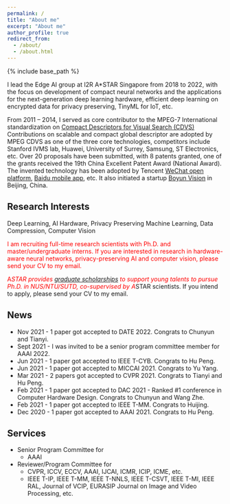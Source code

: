 ```yaml
---
permalink: /
title: "About me"
excerpt: "About me"
author_profile: true
redirect_from: 
  - /about/
  - /about.html
---
```


{% include base_path %}

I lead the Edge AI group at I2R A*STAR Singapore from 2018 to 2022, with the focus on development of compact neural networks and the applications for the next-generation deep learning hardware, efficient deep learning on encrypted data for privacy preserving, TinyML for IoT, etc.

From 2011 – 2014, I served as core contributor to the MPEG-7 International standardization on [Compact Descriptors for Visual Search (CDVS)](http://mpeg.chiariglione.org/standards/mpeg-7/compact-descriptors-visual-search)
Contributions on scalable and compact global descriptor are adopted by MPEG CDVS as one of the three core technologies, 
competitors include Stanford IVMS lab, 
Huawei, University of Surrey, Samsung, ST Electronics, etc.
Over 20 proposals have been submitted, with 8 patents granted, one of the grants received the 19th China Excellent Patent Award (National Award).
The invented technology has been adopted by Tencent [WeChat open platform](http://open.wechat.com/cgi-bin/newreadtemplate?t=overseas\_open/docs/mobile/smart\#mobile\_smart), [Baidu mobile app](https://itunes.apple.com/us/developer/beijing-baidu-netcom-science-technology-co-ltd/id372585298), etc. 
It also initiated a startup [Boyun Vision](http://www.boyunvision.com.cn) in Beijing, China.

Research Interests
------
Deep Learning, AI Hardware, Privacy Preserving Machine Learning, Data Compression, Computer Vision

<span style="color:red"> I am recruiting full-time research scientists with Ph.D. and master/undergraduate interns. If you are interested in research in hardware-aware neural networks, privacy-preserving AI and computer vision, please send your CV to my email.</span>

<span style="color:red"> A*STAR provides </span> [graduate scholarships](https://www.a-star.edu.sg/Scholarships/for-graduate-studies) <span style="color:red"> to support young talents to pursue Ph.D. in NUS/NTU/SUTD, co-supervised by A*STAR scientists. If you intend to apply, please send your CV to my email. </span>

<!---
Education
------
* B.S., Beijing Jiaotong University, 2006
* Ph.D, Beijing Jiaotong University, 2013
  * Thesis: Compact Aggregated Descriptors for Mobile Visual Search
  * Keywords: Mobile Image Search, Data Compression, MPEG-7 Standardization
-->

<!---
Work Experience
------
* Jun 2018 - Jun 2022: Group Leader / Edge AI Group, Principal Investigator. Institute for Infocomm Research (I2R), A*STAR, Singapore
  * Develop the next-generation edge AI hardware via full stack hardware-software co-optimization from deep learning algorithms down to silicon.
  * Develop new methods for compressing deep neural networks torwards fast, small and energy-efficient neural network inference for privacy-preserving applications.
  * Develop multi-modal deep learning and semi-supervised deep learning algorithms for perception tasks in challenging environments.
* Aug 2014 - May 2018: Research Scientist. Institute for Infocomm Research (I2R), A*STAR, Singapore
  * Develop multi-modal (video, audio, text) deep learning system for YouTube8M video classification (Kaggle competition, ranked at Top 3% out of 650 teams).
  * Develop 3D CT-scan lung cancer detection system using YOLO architecture and 3D Convolutional Neural Networks (CNN)  (Kaggle Data Science Bowl 2017, ranked at Top 2% out of 1972 teams).
  * Develop deep learning based compact representations (64 to 1024 bits) to enable ultra-fast image and video search.
* Sep 2011 - Jul 2014: Visting scholar. Institute of Digital Media, Peking University / Rose Lab, Nanyang Technological University
  * Participate in the MPEG-7 international standardization on Compact Descriptors for Visual Search (CDVS)
  * Develop compact global descriptor termed Scalable Compressed Fisher Vector (SCFV), which has been adopted as one of the three key technologies in final MPEG CDVS.
-->

News
------
* Nov 2021 - 1 paper got accepted to DATE 2022. Congrats to Chunyun and Tianyi.
* Sept 2021 - I was invited to be a senior program committee member for AAAI 2022.
* Jun 2021 - 1 paper got accepted to IEEE T-CYB. Congrats to Hu Peng.
* Jun 2021 - 1 paper got accepted to MICCAI 2021. Congrats to Yu Yang.
* Mar 2021 - 2 papers got accepted to CVPR 2021. Congrats to Tianyi and Hu Peng.
* Feb 2021 - 1 paper got accepted to DAC 2021 - Ranked #1 conference in Computer Hardware Design. Congrats to Chunyun and Wang Zhe.
* Feb 2021 - 1 paper got accepted to IEEE T-MM. Congrats to Huijing.
* Dec 2020 - 1 paper got accepted to AAAI 2021. Congrats to Hu Peng.

Services
------
* Senior Program Committee for
  * AAAI
* Reviewer/Program Committee for
  * CVPR, ICCV, ECCV, AAAI, IJCAI, ICMR, ICIP, ICME, etc.
  * IEEE T-IP, IEEE T-MM, IEEE T-NNLS, IEEE T-CSVT, IEEE T-MI, IEEE RAL, Journal of VCIP, EURASIP Journal on Image and Video Processing, etc.
